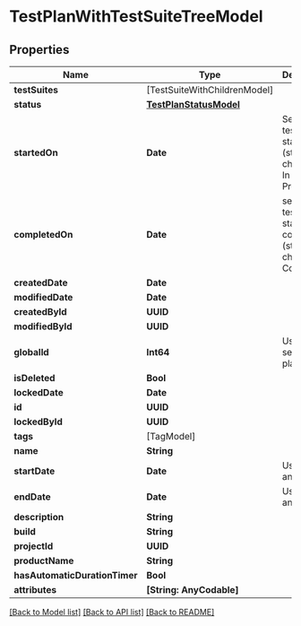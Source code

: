 # TestPlanWithTestSuiteTreeModel

## Properties
Name | Type | Description | Notes
------------ | ------------- | ------------- | -------------
**testSuites** | [TestSuiteWithChildrenModel] |  | 
**status** | [**TestPlanStatusModel**](TestPlanStatusModel.md) |  | 
**startedOn** | **Date** | Set when test plan is starter (status changed to: In Progress) | [optional] 
**completedOn** | **Date** | set when test plan status is completed (status changed to: Completed) | [optional] 
**createdDate** | **Date** |  | [optional] 
**modifiedDate** | **Date** |  | [optional] 
**createdById** | **UUID** |  | 
**modifiedById** | **UUID** |  | [optional] 
**globalId** | **Int64** | Used for search Test plan | 
**isDeleted** | **Bool** |  | 
**lockedDate** | **Date** |  | [optional] 
**id** | **UUID** |  | 
**lockedById** | **UUID** |  | [optional] 
**tags** | [TagModel] |  | [optional] 
**name** | **String** |  | 
**startDate** | **Date** | Used for analytics | [optional] 
**endDate** | **Date** | Used for analytics | [optional] 
**description** | **String** |  | [optional] 
**build** | **String** |  | [optional] 
**projectId** | **UUID** |  | 
**productName** | **String** |  | [optional] 
**hasAutomaticDurationTimer** | **Bool** |  | [optional] 
**attributes** | **[String: AnyCodable]** |  | 

[[Back to Model list]](../README.md#documentation-for-models) [[Back to API list]](../README.md#documentation-for-api-endpoints) [[Back to README]](../README.md)


